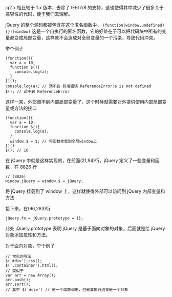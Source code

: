 jq2.x 相比较于 1.x 版本，去除了 IE6/7/8 的支持，这也使得其中减少了很多关于兼容性的代码，便于我们去理解。

jQuery 的整个源码都被包含在这个匿名函数中。
`(function(window,undefined){})(window)`
这是一个自执行的匿名函数，它的好处在于可以把代码块中所有的变量都变成局部变量，这样就不会造成对全局变量的一个污染，导致代码冲突。

举个例子

```
(function(){
  var a = 10;
  function $(){
    console.log(a);
  }
})();
console.log(a); // 调不到 引用错误 ReferenceError:a is not defined
$(); // 调不到 ReferenceError
```

这样一来，外部调不到内部局部变量了，这个时候就需要对外提供使用内部局部变量或方法的接口

```
(function(){
  var a = 10;
  function $(){
    console.log(a);
  }
  window.$ = $; // 将函数挂载到全局window上
})()
$(); // 10
```

在 jQuery 中就是这样实现的，在前面(21,94)行，jQuery 定义了一些变量和函数，在 8826 行

```
// (8826)
window.jQuery = window.$ = jQuery;
```

将 jQuery 挂载到了 window 上，这样就使得外部可以访问到 jQuery 内部变量和方法

接下来，在(96,283)行

```
jQuery.fn = jQuery.prototype = {};
```

此处 jQuery.prototype 表明 jQuery 是基于面向对象的对象，后面就是给 jQuery 对象添加属性和方法。

对于面向对象，举个例子

```
// 常见的写法
$('#div').css();
$('.container').html();
// 类似于
var arr = new Array();
arr.push();
arr.sort();
// 其中 $('#div') // 是一个函数调用，但是其执行结果是一个对象

```
